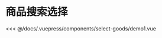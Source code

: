 # 商品搜索选择

<common-democode title="基本用法">
  <select-goods-demo1></select-goods-demo1>
  <highlight-code slot="codeText" lang="vue">
<<< @/docs/.vuepress/components/select-goods/demo1.vue
  </highlight-code>
</common-democode>

<select-goods-attr-desc></select-goods-attr-desc>
